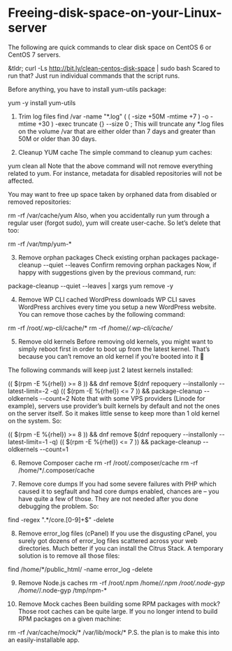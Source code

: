 # Freeing-disk-space-on-your-Linux-server
The following are quick commands to clear disk space on CentOS 6 or CentOS 7 servers.

&tldr;
curl -Ls http://bit.ly/clean-centos-disk-space | sudo bash
Scared to run that? Just run individual commands that the script runs.

Before anything, you have to install yum-utils package:

yum -y install yum-utils


1. Trim log files
find /var -name "*.log" \( \( -size +50M -mtime +7 \) -o -mtime +30 \) -exec truncate {} --size 0 \;
This will truncate any *.log files on the volume /var that are either older than 7 days and greater than 50M or older than 30 days.

2. Cleanup YUM cache
The simple command to cleanup yum caches:

yum clean all
Note that the above command will not remove everything related to yum. For instance, metadata for disabled repositories will not be affected.

You may want to free up space taken by orphaned data from disabled or removed repositories:

rm -rf /var/cache/yum
Also, when you accidentally run yum through a regular user (forgot sudo), yum will create user-cache. So let’s delete that too:

rm -rf /var/tmp/yum-*


3. Remove orphan packages
Check existing orphan packages
package-cleanup --quiet --leaves 
Confirm removing orphan packages
Now, if happy with suggestions given by the previous command, run:

package-cleanup --quiet --leaves | xargs yum remove -y

4. Remove WP CLI cached WordPress downloads
WP CLI saves WordPress archives every time you setup a new WordPress website. You can remove those caches by the following command:

rm -rf /root/.wp-cli/cache/*
rm -rf /home/*/.wp-cli/cache/*


5. Remove old kernels
Before removing old kernels, you might want to simply reboot first in order to boot up from the latest kernel.
That’s because you can’t remove an old kernel if you’re booted into it 🙂

The following commands will keep just 2 latest kernels installed:

(( $(rpm -E %{rhel}) >= 8 )) && dnf remove $(dnf repoquery --installonly --latest-limit=-2 -q)
(( $(rpm -E %{rhel}) <= 7 )) && package-cleanup --oldkernels --count=2
Note that with some VPS providers (Linode for example), servers use provider’s built kernels by default and not the ones on the server itself. So it makes little sense to keep more than 1 old kernel on the system. So:

(( $(rpm -E %{rhel}) >= 8 )) && dnf remove $(dnf repoquery --installonly --latest-limit=-1 -q)
(( $(rpm -E %{rhel}) <= 7 )) && package-cleanup --oldkernels --count=1


6. Remove Composer cache
rm -rf /root/.composer/cache
rm -rf /home/*/.composer/cache


7. Remove core dumps
If you had some severe failures with PHP which caused it to segfault and had core dumps enabled, chances are – you have quite a few of those.
They are not needed after you done debugging the problem. So:

find -regex ".*/core\.[0-9]+$" -delete


8. Remove error_log files (cPanel)
If you use the disgusting cPanel, you surely got dozens of error_log files scattered across your web directories. Much better if you can install the Citrus Stack. A temporary solution is to remove all those files:

find /home/*/public_html/ -name error_log -delete


9. Remove Node.js caches
rm -rf /root/.npm /home/*/.npm /root/.node-gyp /home/*/.node-gyp /tmp/npm-*


10. Remove Mock caches
Been building some RPM packages with mock? Those root caches can be quite large.
If you no longer intend to build RPM packages on a given machine:

rm -rf /var/cache/mock/* /var/lib/mock/*
P.S. the plan is to make this into an easily-installable app.
